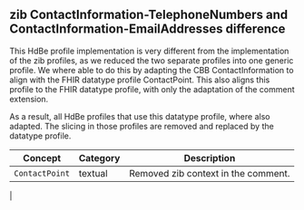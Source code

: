 ## zib ContactInformation-TelephoneNumbers and ContactInformation-EmailAddresses difference

This HdBe profile implementation is very different from the implementation of the zib profiles, as we reduced the two separate profiles into one generic profile.
We where able to do this by adapting the CBB ContactInformation to align with the FHIR datatype profile ContactPoint.
This also aligns this profile to the FHIR datatype profile, with only the adaptation of the comment extension.

As a result, all HdBe profiles that use this datatype profile, where also adapted. The slicing in those profiles are removed and replaced by the datatype profile.


| Concept         | Category          | Description                             | 
|-----------------|-------------------|-----------------------------------------|
| `ContactPoint` | textual | Removed zib context in the comment. |
| 